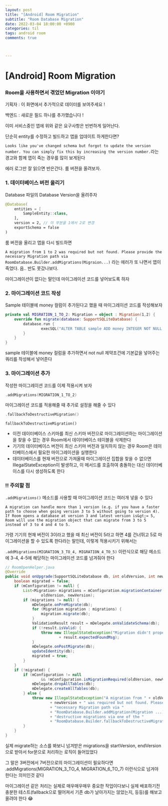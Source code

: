 ```yaml
---
layout: post
title: "[Android] Room Migration"
subtitle: "Room Database Migration"
date: 2022-03-04 18:00:00 +0900
categories: til
tags: android room
comments: true



---
```




# [Android] Room Migration



### Room을 사용하면서 겪었던 Migration 이야기



기획자 : 이 화면에서 추가적으로 데이터를 보여주세요 !

백엔드 : 새로운 필드 하나를 추가했습니다 !



이미 서비스중인 앱에 위와 같은 요구사항은 빈번하게 일어난다.

단순히 entity를 수정하고 빌드하고 앱을 업데이트 하게한다면?



`Looks like you've changed schema but forgot to update the version number. You can simply fix this by increasing the version number.`라는 경고와 함께 앱이 죽는 경우를 많이 보게된다

에러 로그만 잘 읽으면 반은간다. 룸 버젼을 올려보자.



### 1. 데이터베이스 버전 올리기

Database 파일의 Database Version을 올려주자

```kotlin
@Database(
    entities = [
        SampleEntity::class,
    ],
    version = 2, // 이 부분을 1에서 2로 변경
    exportSchema = false
)
```



룸 버전을 올리고 앱을 다시 빌드하면

`A migration from 1 to 2 was required but not found. Please provide the necessary Migration path via RoomDatabase.Builder.addMigrations(Migraion...)` 라는 에러가 또 나면서 앱이 죽었다. 음.. 반도 못갔나보다.

마이그레이션이 없다는 말인데 마이그레이션 코드를 넣어보도록 하자



### 2. 마이그레이션 코드 작성

Sample 테이블에 money 컬럼이 추가된다고 했을 때 마이그레이션 코드를 작성해보자

```kotlin
private val MIGRATION_1_TO_2: Migration = object : Migration(1,2) {
    override fun migrate(database: SupportSQLiteDatabase) {
        database.run {
        		execSQL("ALTER TABLE sample ADD money INTEGER NOT NULL DEFAULT 0")
        }
    }
}
```

sample 테이블에 money 컬럼을 추가하면서 not null 제약조건에 기본값을 넣어주는 쿼리를 작성해서 넣어준다



### 3. 마이그레이션 추가

작성한 마이그레이션 코드를 이제 적용시켜 보자

```kotlin
.addMigrations(MIGRATION_1_TO_2)
```

마이그레이션 코드를 적용해줄 때 추가로 설정을 해줄 수 있다

```kotlin
.fallbackToDestructiveMigration()
```

`fallbackToDestructiveMigration()`

- 이전 데이터베이스 스키마를 최신 스키마 버전으로 마이그레이션하는 마이그레이션을 찾을 수 없는 경우 Room에서 데이터베이스 테이블을 삭제한다
- 기기의 데이터베이스 버전이 최신 스키마 버전과 일치하지 않는 경우 Room은 데이터베이스에서 필요한 마이그레이션을 실행한다
- 데이터베이스를 현재 버전으로 가져올때 마이그레이션 집합을 찾을 수 없으면 IllegalStateException이 발생하고, 이 메서드를 호출하여 충돌하는 대신 데이터베이스를 다시 생성하도록 한다



### ‼️ 주의할 점

`.addMigrations()` 메소드를 사용할 때 마이그레이션 코드는 여러개 넣을 수 있다

```
A migration can handle more than 1 version (e.g. if you have a faster path to choose when going version 3 to 5 without going to version 4). If Room opens a database at version 3 and latest version is&gt;= 5, Room will use the migration object that can migrate from 3 to 5 instead of 3 to 4 and 4 to 5.
```

가령 기기의 현재 버전이 3이라고 했을 때 최신 버전이 5라고 하면 4를 건너뛰고 5로 마이그레이션을 할 수 있도록 한다라는 말인데, 이렇게 적용시키기 위해서는

`.addMigrations(MIGRATION_3_TO_4, MIGRATION_4_TO_5)` 이런식으로 해당 메소드에 3-4, 4-5에 해당하는 마이그레이션 코드를 넘겨줘야 한다

```java
// RoomOpenHelper.java
@Override
public void onUpgrade(SupportSQLiteDatabase db, int oldVersion, int newVersion) {
    boolean migrated = false;
    if (mConfiguration != null) {
        List<Migration> migrations = mConfiguration.migrationContainer.findMigrationPath(
                oldVersion, newVersion);
        if (migrations != null) {
            mDelegate.onPreMigrate(db);
            for (Migration migration : migrations) {
                migration.migrate(db);
            }
            ValidationResult result = mDelegate.onValidateSchema(db);
            if (!result.isValid) {
                throw new IllegalStateException("Migration didn't properly handle: "
                        + result.expectedFoundMsg);
            }
            mDelegate.onPostMigrate(db);
            updateIdentity(db);
            migrated = true;
        }
    }
    if (!migrated) {
        if (mConfiguration != null
                && !mConfiguration.isMigrationRequired(oldVersion, newVersion)) {
            mDelegate.dropAllTables(db);
            mDelegate.createAllTables(db);
        } else {
            throw new IllegalStateException("A migration from " + oldVersion + " to "
                    + newVersion + " was required but not found. Please provide the "
                    + "necessary Migration path via "
                    + "RoomDatabase.Builder.addMigration(Migration ...) or allow for "
                    + "destructive migrations via one of the "
                    + "RoomDatabase.Builder.fallbackToDestructiveMigration* methods.");
        }
    }
}
```

실제 migrate하는 소스를 봐보니 넘겨받은 migrations을 startVersion, endVersion으로 받아서 for문으로 처리하는 로직이 들어있었다

그 말은 3버전에서 7버전으로의 마이그레이션이 필요하다면  .addMigrations(MIGRATION_3_TO_4, MIGRATION_6_TO_7) 이런식으로 넘겨야 한다는 의미인것 같다

마이그레이션 같은 처리는 실제로 매우매우매우 중요한 작업이다보니 실제 배포하기전 충분한 테스트(fallback으로 떨어져서 기존 db가 날아가지는 않았는지, 등등)를 해보고 올려야 한다 😂